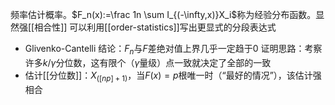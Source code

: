 频率估计概率。$F_n(x):=\frac 1n \sum I_{(-\infty,x)}X_i$称为经验分布函数。显然强[[相合性]]
可以利用[[order-statistics]]写出更显式的分段表达式
- Glivenko-Cantelli
结论：$F_n$与$F$差绝对值上界几乎一定趋于0
证明思路：考察许多$k/\gamma$分位数，这有限个（$\gamma$量级）点一致就决定了全部的一致
- 估计[[分位数]]：$X_{([np]+1)}$，当$F(x)=p$根唯一时（“最好的情况”），该估计强相合